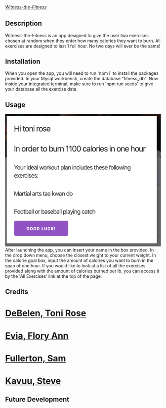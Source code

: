 ###### [Witness-the-Fitness](https://witness-the-fitness.herokuapp.com/)

## Description 
Witness-the-Fitness is an app designed to give the user two exercises chosen at random when they enter how many calories they want to burn. All exercises are designed to last 1 full hour. No two days will ever be the same!


## Installation
When you open the app, you will need to run 'npm i' to install the packages provided.
In your Mysql workbench, create the database "fitness_db". Now inside your integrated terminal, make sure to run 'npm run seeds' to give your database all the exercise data.


## Usage 
![Screenshot](public/assets/images/userInfo.png)
After launching the app, you can insert your name in the box provided. In the drop down menu, choose the closest weight to your current weight. In the calorie goal box, input the amount of calories you want to burn in the span of one hour. If you would like to look at a list of all the exercises provided along with the amount of calories burned per lb, you can access it by the 'All Exercises' link at the top of the page.


## Credits
# [DeBelen, Toni Rose](https://github.com/tonirose311)
# [Evia, Flory Ann](https://github.com/fevia)
# [Fullerton, Sam](https://github.com/samdfullerton)
# [Kavuu, Steve](https://github.com/sck916)


## Future Development


